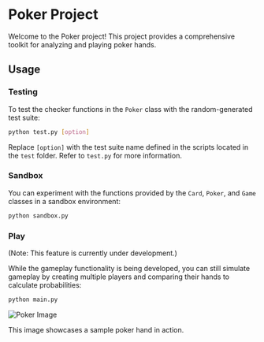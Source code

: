 # Poker Project

Welcome to the Poker project! This project provides a comprehensive toolkit for analyzing and playing poker hands.

## Usage

### Testing

To test the checker functions in the `Poker` class with the random-generated test suite:

```bash
python test.py [option]
```

Replace `[option]` with the test suite name defined in the scripts located in the `test` folder. Refer to `test.py` for more information.

### Sandbox

You can experiment with the functions provided by the `Card`, `Poker`, and `Game` classes in a sandbox environment:

```bash
python sandbox.py
```

### Play

(Note: This feature is currently under development.)

While the gameplay functionality is being developed, you can still simulate gameplay by creating multiple players and comparing their hands to calculate probabilities:

```bash
python main.py
```

![Poker Image](https://github.com/ducngg/poker/assets/example.png)

This image showcases a sample poker hand in action.
